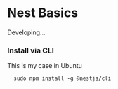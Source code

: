 # Nest Basics


Developing...

### Install via CLI

This is my case in Ubuntu

```npm
  sudo npm install -g @nestjs/cli
```